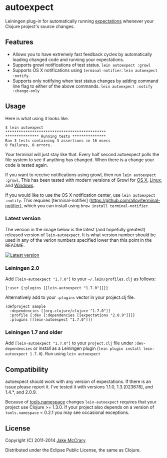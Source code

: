 # autoexpect

Leiningen plug-in for automatically running [expectations](https://github.com/jaycfields/expectations) whenever your Clojure project's source changes.

## Features

- Allows you to have extremely fast feedback cycles by automatically
  loading changed code and running your expectations.
- Supports growl notifications of test status. `lein autoexpect :growl`
- Supports OS X notifications using `terminal-notifier`: `lein autoexpect :notify`.
- Supports only notifying when test status changes by adding command
  line flag to either of the above commands. `lein autoexpect :notify :change-only`

## Usage

Here is what using it looks like. 

    $ lein autoexpect
    *********************************************
    *************** Running tests ***************
    Ran 3 tests containing 3 assertions in 16 msecs
    0 failures, 0 errors.

Your terminal will just stay like that. Every half second autoexpect
polls the file system to see if anything has changed. When there is a
change your code is tested again.

If you want to receive notifications using growl, then run `lein
autoexpect :growl`. This has been tested with modern versions of Growl
for [OS X](http://growl.info/),
[Linux](http://mattn.github.com/growl-for-linux/), and
[Windows](http://growlforwindows.com/).

If you would like to use the OS X notification center, use `lein autoexpect :notify`.
This requires [terminal-notifier] (https://github.com/alloy/terminal-notifier), which you can install using `brew install terminal-notifier`.


### Latest version

The version in the image below is the latest (and hopefully greatest) released version of `lein-autoexpect`. It is what version number should be used in any of the verion numbers specified lower than this point in the README.

[![Latest version](https://clojars.org/lein-autoexpect/latest-version.svg)](https://clojars.org/lein-autoexpect)

### Leiningen 2.0

Add `[lein-autoexpect "1.7.0"]` to your `~/.lein/profiles.clj` as
follows:

    {:user {:plugins [[lein-autoexpect "1.7.0"]]}}
    
Alternatively add to your `:plugins` vector in your project.clj file.
   
    (defproject sample
      :dependencies [[org.clojure/clojure "1.7.0"]]
      :profile {:dev {:dependencies [[expectations "2.0.9"]]}}
      :plugins [[lein-autoexpect "1.7.0"]])

### Leiningen 1.7 and older

Add `[lein-autoexpect "1.7.0"]` to your `project.clj` file under `:dev-dependencies` or install as a Leiningen plugin (`lein plugin install lein-autoexpect 1.7.0`). Run using `lein autoexpect`


## Compatibility

autoexpect should work with any version of expectations. If there is
an issue please report it. I've tested it with versions 1.1.0,
1.3.[023678], and 1.4.*, and 2.0.9.

Because of
[tools.namespace](https://github.com/clojure/tools.namespace) changes
`lein-autoexpect` requires that your project use Clojure >= 1.3.0. If
your project also depends on a version of `tools.namespace` < 0.2.1
you may see occasional exceptions.

## License

Copyright (C) 2011-2014 [Jake McCrary](http://jakemccrary.com)

Distributed under the Eclipse Public License, the same as Clojure.


